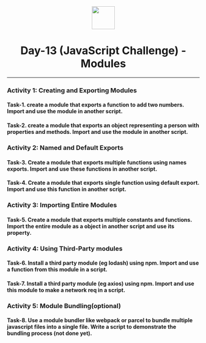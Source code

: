 <div align="center">
  <img height="60" src="https://img.icons8.com/color/344/javascript.png">
  <h1>Day-13 (JavaScript Challenge) - Modules</h1>
</div>

---

### Activity 1: Creating and Exporting Modules

#### Task-1. create a module that exports a function to add two numbers. Import and use the module in another script.

#### Task-2. create a module that exports an object representing a person with properties and methods. Import and use the module in another script.

### Activity 2: Named and Default Exports

#### Task-3. Create a module that exports multiple functions using names exports. Import and use these functions in another script.

#### Task-4. Create a module that exports single function using default export. Import and use this function in another script.

### Activity 3: Importing Entire Modules

#### Task-5. Create a module that exports multiple constants and functions. Import the entire module as a object in another script and use its property.

### Activity 4: Using Third-Party modules

#### Task-6. Install a third party module (eg lodash) using npm. Import and use a function from this module in a script.

#### Task-7. Install a third party module (eg axios) using npm. Import and use this module to make a network req in a script.

### Activity 5: Module Bundling(optional)

#### Task-8. Use a module bundler like webpack or parcel to bundle multiple javascript files into a single file. Write a script to demonstrate the bundling process (**not done yet**).
